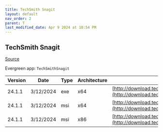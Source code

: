 ```yaml
---
title: TechSmith Snagit
layout: default
nav_order: 2
parent: T
last_modified_date: Apr 9 2024 at 10:54 PM
---
```


## TechSmith Snagit

[Source](https://www.techsmith.com/)

Evergreen app: `TechSmithSnagit`

| Version | Date      | Type | Architecture | URI                                                                                                                                        |
| ------- | --------- | ---- | ------------ | ------------------------------------------------------------------------------------------------------------------------------------------ |
| 24.1.1  | 3/12/2024 | exe  | x64          | [http://download.techsmith.com/snagit/releases/2411/snagit.exe](http://download.techsmith.com/snagit/releases/2411/snagit.exe)             |
| 24.1.1  | 3/12/2024 | msi  | x64          | [http://download.techsmith.com/snagit/releases/2411/snagit.msi](http://download.techsmith.com/snagit/releases/2411/snagit.msi)             |
| 24.1.1  | 3/12/2024 | msi  | x86          | [http://download.techsmith.com/snagit/releases/2411/32bit/snagit.msi](http://download.techsmith.com/snagit/releases/2411/32bit/snagit.msi) |
